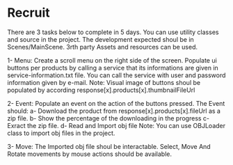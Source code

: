 # Recruit

There are 3 tasks below to complete in 5 days. You can use  utility classes and source in the project.
The development expected shoul be in Scenes/MainScene. 3rth party Assets and resources can be used.

1- Menu: Create a scroll menu on the right side of the screen. Populate ui buttons per products  by calling a service that its informations are given in service-information.txt file. You can call the service with user and password information given by e-mail. 
Note: Visual image of buttons shoul be populated by according response[x].products[x].thumbnailFileUrl

2- Event: Populate an event  on the action of the buttons pressed. 
  The Event should:
  a- Download the product from response[x].products[x].fileUrl as a zip file.
  b- Show the percentage of the downloading in the progress
  c- Exract the zip file. 
  d- Read and Import obj file
Note: You can use OBJLoader class to import obj files in the project.
 
 
3- Move: The Imported obj file shoul be interactable. 
Select, Move And Rotate movements by mouse actions should be available.
  

    
